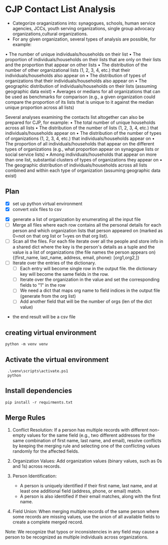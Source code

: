 # CJP Contact List Analysis 

* Categorize oraganizations into: synagogues, schools, human service agencies, JCCs, youth 
  serving organizations, single group advocacy organizations,cultural organizations.
* For any given organization, several types of analysis are possible, for example:

 • The number of unique individuals/households on their list
 • The proportion of individuals/households on their lists that are only on their lists and the 
 proportion that appear on other lists
 • The distribution of the number of other organizational lists (1, 2, 3, 4, etc.) that their 
 individuals/households also appear on
 • The distribution of types of organizations that their individuals/households also appear on
 • The geographic distribution of individuals/households on their lists (assuming geographic 
 data exist)
 • Averages or medians for all organizations that can be used as benchmarks for comparison (e.g.,
 a given organization could compare the proportion of its lists that is unique to it against the
 median unique proportion across all lists)
 
Several analyses examining the contacts list altogether can also be prepared for CJP, for example:
 • The total number of unique households across all lists
 • The distribution of the number of lists (1, 2, 3, 4, etc.) that individuals/households appear on
 • The distribution of the number of types of organizations (1, 2, 3, 4, etc.) that 
 individuals/households appear on
 • The proportion of all individuals/households that appear on the different types of 
 organizations (e.g., what proportion appear on synagogue lists or social service lists)
 • Among individuals/households that appear on more than one list, substantial clusters of types 
 of organizations they appear on
 • The geographic distribution of individuals/households across all lists combined and within 
 each type of organization (assuming geographic data exist)
## Plan
* [x] set up python virtual environment
* [x] convert xslx files to csv
- [x] generate a list of organization by enumerating all the input file
- [ ] Merge all files where each row contains all the personal details for each person and 
 which organization lists that person appeared on (marked as 0=not on that org list or 1=yes on 
  that org list). 
- [ ] Scan all the files. For each file iterate over all the people and store info in a shared dict 
  where the key is the person's details as a tuple and the value is a list of organizations (the 
  file names the person appears on)  
{(first_name, last_name, address, email, phone): [org1,org2,]}
- [ ] Iterate over the entries of the dictionary. 
  - [ ] Each entry will become single row in the output file. the dictionary key will become the 
    same fields in the row. 
  - [ ] Iterate over the organization in the value and set the corresponding fields to "1" in 
    the row
  - [ ] We need a dict that maps org name to field indices in the output file (generate from the 
    org list)
  - [ ] Add another field that will be the number of orgs (len of the dict value)
- the end result will be a csv file 

## creating virtual environment
 ```
 python -m venv venv
 ```
## Activate the virtual environment
```
 .\venv\scripts\activate.ps1
 python
```
## Install dependencies
```
pip install -r requirments.txt
```

## Merge Rules

1. Conflict Resolution: If a person has multiple records with different non-empty values for the 
same field (e.g., two different addresses for the same combination of first name, last name, and email), resolve conflicts by keeping the merging rule and selecting one of the conflicting values randomly for the affected fields.

2. Organization Values: Add organization values (binary values, such as 0s and 1s) across records.

3. Person Identification:

    - A person is uniquely identified if their first name, last name, and at least one additional 
   field (address, phone, or email) match.
    - A person is also identified if their email matches, along with the first name.
4. Field Union: When merging multiple records of the same person where some records are missing 
      values, use the union of all available fields to create a complete merged record.

Note: We recognize that typos or inconsistencies in any field may cause a person to be recognized as multiple individuals across organizations.

